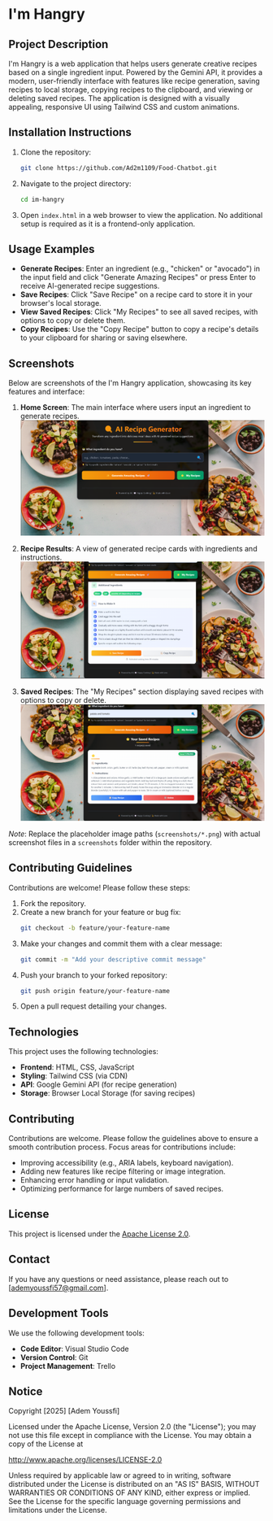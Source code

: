 # I'm Hangry

## Project Description
I'm Hangry is a web application that helps users generate creative recipes based on a single ingredient input. Powered by the Gemini API, it provides a modern, user-friendly interface with features like recipe generation, saving recipes to local storage, copying recipes to the clipboard, and viewing or deleting saved recipes. The application is designed with a visually appealing, responsive UI using Tailwind CSS and custom animations.

## Installation Instructions
1. Clone the repository:
   ```bash
   git clone https://github.com/Ad2m1109/Food-Chatbot.git
   ```
2. Navigate to the project directory:
   ```bash
   cd im-hangry
   ```
3. Open `index.html` in a web browser to view the application. No additional setup is required as it is a frontend-only application.

## Usage Examples
- **Generate Recipes**: Enter an ingredient (e.g., "chicken" or "avocado") in the input field and click "Generate Amazing Recipes" or press Enter to receive AI-generated recipe suggestions.
- **Save Recipes**: Click "Save Recipe" on a recipe card to store it in your browser's local storage.
- **View Saved Recipes**: Click "My Recipes" to see all saved recipes, with options to copy or delete them.
- **Copy Recipes**: Use the "Copy Recipe" button to copy a recipe's details to your clipboard for sharing or saving elsewhere.

## Screenshots
Below are screenshots of the I'm Hangry application, showcasing its key features and interface:

1. **Home Screen**: The main interface where users input an ingredient to generate recipes.
   ![Home Screen](screenshots/home.png)

2. **Recipe Results**: A view of generated recipe cards with ingredients and instructions.
   ![Recipe Results](screenshots/recipe.png)

3. **Saved Recipes**: The "My Recipes" section displaying saved recipes with options to copy or delete.
   ![Saved Recipes](screenshots/saved.png)

*Note*: Replace the placeholder image paths (`screenshots/*.png`) with actual screenshot files in a `screenshots` folder within the repository.

## Contributing Guidelines
Contributions are welcome! Please follow these steps:
1. Fork the repository.
2. Create a new branch for your feature or bug fix:
   ```bash
   git checkout -b feature/your-feature-name
   ```
3. Make your changes and commit them with a clear message:
   ```bash
   git commit -m "Add your descriptive commit message"
   ```
4. Push your branch to your forked repository:
   ```bash
   git push origin feature/your-feature-name
   ```
5. Open a pull request detailing your changes.

## Technologies
This project uses the following technologies:
- **Frontend**: HTML, CSS, JavaScript
- **Styling**: Tailwind CSS (via CDN)
- **API**: Google Gemini API (for recipe generation)
- **Storage**: Browser Local Storage (for saving recipes)

## Contributing
Contributions are welcome. Please follow the guidelines above to ensure a smooth contribution process. Focus areas for contributions include:
- Improving accessibility (e.g., ARIA labels, keyboard navigation).
- Adding new features like recipe filtering or image integration.
- Enhancing error handling or input validation.
- Optimizing performance for large numbers of saved recipes.

## License
This project is licensed under the [Apache License 2.0](https://opensource.org/licenses/Apache-2.0).

## Contact
If you have any questions or need assistance, please reach out to [ademyoussfi57@gmail.com].

## Development Tools
We use the following development tools:
- **Code Editor**: Visual Studio Code
- **Version Control**: Git
- **Project Management**: Trello

## Notice
Copyright [2025] [Adem Youssfi]

Licensed under the Apache License, Version 2.0 (the "License");
you may not use this file except in compliance with the License.
You may obtain a copy of the License at

http://www.apache.org/licenses/LICENSE-2.0

Unless required by applicable law or agreed to in writing, software
distributed under the License is distributed on an "AS IS" BASIS,
WITHOUT WARRANTIES OR CONDITIONS OF ANY KIND, either express or implied.
See the License for the specific language governing permissions and
limitations under the License.